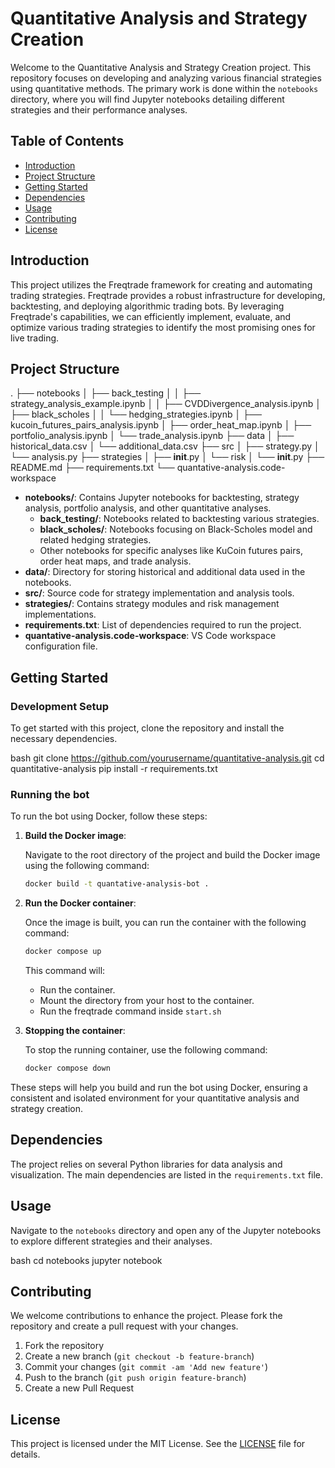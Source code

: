 # Quantitative Analysis and Strategy Creation

Welcome to the Quantitative Analysis and Strategy Creation project. This repository focuses on developing and analyzing various financial strategies using quantitative methods. The primary work is done within the `notebooks` directory, where you will find Jupyter notebooks detailing different strategies and their performance analyses.

## Table of Contents

- [Introduction](#introduction)
- [Project Structure](#project-structure)
- [Getting Started](#getting-started)
- [Dependencies](#dependencies)
- [Usage](#usage)
- [Contributing](#contributing)
- [License](#license)

## Introduction

This project utilizes the Freqtrade framework for creating and automating trading strategies. Freqtrade provides a robust infrastructure for developing, backtesting, and deploying algorithmic trading bots. By leveraging Freqtrade's capabilities, we can efficiently implement, evaluate, and optimize various trading strategies to identify the most promising ones for live trading.

## Project Structure

.
├── notebooks
│   ├── back_testing
│   │   ├── strategy_analysis_example.ipynb
│   │   ├── CVDDivergence_analysis.ipynb
│   ├── black_scholes
│   │   └── hedging_strategies.ipynb
│   ├── kucoin_futures_pairs_analysis.ipynb
│   ├── order_heat_map.ipynb
│   ├── portfolio_analysis.ipynb
│   └── trade_analysis.ipynb
├── data
│   ├── historical_data.csv
│   └── additional_data.csv
├── src
│   ├── strategy.py
│   └── analysis.py
├── strategies
│   ├── __init__.py
│   └── risk
│       └── __init__.py
├── README.md
├── requirements.txt
└── quantative-analysis.code-workspace

- **notebooks/**: Contains Jupyter notebooks for backtesting, strategy analysis, portfolio analysis, and other quantitative analyses.
  - **back_testing/**: Notebooks related to backtesting various strategies.
  - **black_scholes/**: Notebooks focusing on Black-Scholes model and related hedging strategies.
  - Other notebooks for specific analyses like KuCoin futures pairs, order heat maps, and trade analysis.
- **data/**: Directory for storing historical and additional data used in the notebooks.
- **src/**: Source code for strategy implementation and analysis tools.
- **strategies/**: Contains strategy modules and risk management implementations.
- **requirements.txt**: List of dependencies required to run the project.
- **quantative-analysis.code-workspace**: VS Code workspace configuration file.

## Getting Started

### Development Setup
To get started with this project, clone the repository and install the necessary dependencies.

bash
git clone https://github.com/yourusername/quantitative-analysis.git
cd quantitative-analysis
pip install -r requirements.txt

### Running the bot

To run the bot using Docker, follow these steps:

1. **Build the Docker image**:
   
   Navigate to the root directory of the project and build the Docker image using the following command:

   ```bash
   docker build -t quantative-analysis-bot .
   ```

2. **Run the Docker container**:

   Once the image is built, you can run the container with the following command:

   ```bash
   docker compose up
   ```

   This command will:
   - Run the container.
   - Mount the directory from your host to the container.
   - Run the freqtrade command inside `start.sh`

3. **Stopping the container**:

   To stop the running container, use the following command:

   ```bash
   docker compose down
   ```

These steps will help you build and run the bot using Docker, ensuring a consistent and isolated environment for your quantitative analysis and strategy creation.

## Dependencies

The project relies on several Python libraries for data analysis and visualization. The main dependencies are listed in the `requirements.txt` file.

## Usage

Navigate to the `notebooks` directory and open any of the Jupyter notebooks to explore different strategies and their analyses.

bash
cd notebooks
jupyter notebook

## Contributing

We welcome contributions to enhance the project. Please fork the repository and create a pull request with your changes.

1. Fork the repository
2. Create a new branch (`git checkout -b feature-branch`)
3. Commit your changes (`git commit -am 'Add new feature'`)
4. Push to the branch (`git push origin feature-branch`)
5. Create a new Pull Request

## License

This project is licensed under the MIT License. See the [LICENSE](LICENSE) file for details.
